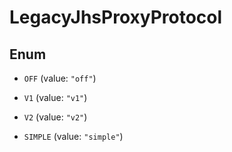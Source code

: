 

# LegacyJhsProxyProtocol

## Enum


* `OFF` (value: `"off"`)

* `V1` (value: `"v1"`)

* `V2` (value: `"v2"`)

* `SIMPLE` (value: `"simple"`)



